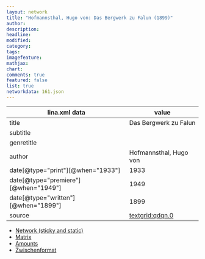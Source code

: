 ```yaml
---
layout: network
title: "Hofmannsthal, Hugo von: Das Bergwerk zu Falun (1899)"
author:
description:
headline:
modified:
category:
tags:
imagefeature: 
mathjax: 
chart: 
comments: true
featured: false
list: true
networkdata: 161.json
---
```

lina.xml data  | value
------------- | -------------
title|Das Bergwerk zu Falun
subtitle|
genretitle|
author|Hofmannsthal, Hugo von
date[@type="print"][@when="1933"]|1933
date[@type="premiere"][@when="1949"]|1949
date[@type="written"][@when="1899"]|1899
source|[textgrid:qdqn.0](https://textgridlab.org/1.0/tgcrud-public/rest/textgrid:qdqn.0/data)



* [Network (sticky and static)](/network161)
* [Matrix](/matrix161)
* [Amounts](/amount161)
* [Zwischenformat](/lina161 )

